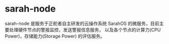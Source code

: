 # sarah-node

sarah-node 是服务于正舵者自主研发的云操作系统 SarahOS 的微服务，目前主要处理硬件节点的警报监控，发送警报信息服务，
以及各个节点的计算力(CPU Power)，存储能力(Storage Power) 的评估服务。


